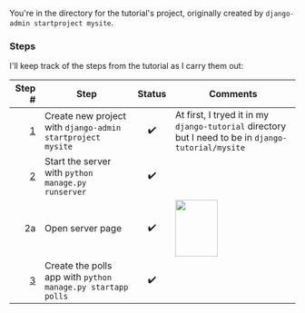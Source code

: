 You're in the directory for the tutorial's project, originally created by `django-admin startproject mysite`.

### Steps
I'll keep track of the steps from the tutorial as I carry them out:

| Step # | Step | Status | Comments |
| ---: | --- | :---: | --- |
| [1](https://docs.djangoproject.com/en/4.2/intro/tutorial01/#creating-a-project) | Create new project with `django-admin startproject mysite` | ✔️ | At first, I tryed it in my `django-tutorial` directory but I need to be in `django-tutorial/mysite` |
| [2](https://docs.djangoproject.com/en/4.2/intro/tutorial01/#creating-a-project) | Start the server with `python manage.py runserver` | ✔️ |  |
| 2a | Open server page | ✔️ | <img src="https://github.com/pfuntner/django-tutorial/assets/23261559/64c9eab5-f756-438a-8c41-87c308326e09" width="75" height="100"  /> |
| [3](https://docs.djangoproject.com/en/4.2/intro/tutorial01/#creating-the-polls-app) | Create the polls app with `python manage.py startapp polls` | ✔️ |  |
